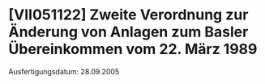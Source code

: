 # [VII051122] Zweite Verordnung zur Änderung von Anlagen zum Basler Übereinkommen vom 22. März 1989

Ausfertigungsdatum: 28.09.2005

 